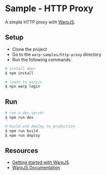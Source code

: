 # Sample - HTTP Proxy

A simple HTTP proxy with [WarpJS](https://warpjs.com).

## Setup

- Clone the project
- Go to the `warp-samples/http-proxy` directory
- Run the following commands:

```bash
# install deps
$ npm install

# login to warpjs
$ npx warp login
```

## Run

```bash
# run a dev server
$ npm run dev

# build and deploy to production
$ npm run build
$ npm run deploy
```

## Resources

- [Getting started with WarpJS](https://warpjs.dev/docs/getting-started)
- [WarpJS Documentation](https://warpjs.dev)
